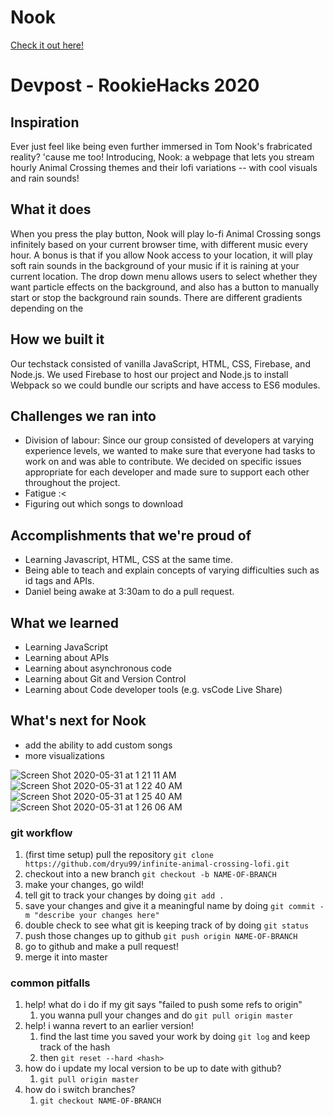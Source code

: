 # Nook

[Check it out here!](https://infinite-ac-lofi.firebaseapp.com/)

# Devpost - RookieHacks 2020
## Inspiration
Ever just feel like being even further immersed in Tom Nook's frabricated reality? 'cause me too! Introducing, Nook: a webpage that lets you stream hourly Animal Crossing themes and their lofi variations -- with cool visuals and rain sounds!

## What it does
When you press the play button, Nook will play lo-fi Animal Crossing songs infinitely based on your current browser time, with different music every hour. A bonus is that if you allow Nook access to your location, it will play soft rain sounds in the background of your music if it is raining at your current location. The drop down menu allows users to select whether they want particle effects on the background, and also has a button to manually start or stop the background rain sounds. There are different gradients depending on the 

## How we built it
Our techstack consisted of vanilla JavaScript, HTML, CSS, Firebase, and Node.js. We used Firebase to host our project and Node.js to install Webpack so we could bundle our scripts and have access to ES6 modules.

## Challenges we ran into
* Division of labour: Since our group consisted of developers at varying experience levels, we wanted to make sure that everyone had tasks to work on and was able to contribute. We decided on specific issues appropriate for each developer and made sure to support each other throughout the project.
* Fatigue :<
* Figuring out which songs to download

## Accomplishments that we're proud of
* Learning Javascript, HTML, CSS at the same time.
* Being able to teach and explain concepts of varying difficulties such as id tags and APIs.
* Daniel being awake at 3:30am to do a pull request. 

## What we learned
* Learning JavaScript
* Learning about APIs
* Learning about asynchronous code
* Learning about Git and Version Control
* Learning about Code developer tools (e.g. vsCode Live Share)

## What's next for Nook
* add the ability to add custom songs
* more visualizations

![Screen Shot 2020-05-31 at 1 21 11 AM](https://user-images.githubusercontent.com/23178940/83348009-ef086b80-a2dd-11ea-8f1f-4eaf111ff693.png)
![Screen Shot 2020-05-31 at 1 22 40 AM](https://user-images.githubusercontent.com/23178940/83348011-f16ac580-a2dd-11ea-8346-092c845502a8.png)
![Screen Shot 2020-05-31 at 1 25 40 AM](https://user-images.githubusercontent.com/23178940/83348013-f2035c00-a2dd-11ea-8e32-92b5d8df984b.png)
![Screen Shot 2020-05-31 at 1 26 06 AM](https://user-images.githubusercontent.com/23178940/83348014-f2035c00-a2dd-11ea-9022-1b479a1378fb.png)

### git workflow
1. (first time setup) pull the repository `git clone https://github.com/dryu99/infinite-animal-crossing-lofi.git`
2. checkout into a new branch `git checkout -b NAME-OF-BRANCH`
3. make your changes, go wild!
4. tell git to track your changes by doing `git add .`
5. save your changes and give it a meaningful name by doing `git commit -m "describe your changes here"`
6. double check to see what git is keeping track of by doing `git status`
7. push those changes up to github `git push origin NAME-OF-BRANCH`
8. go to github and make a pull request!
9. merge it into master

### common pitfalls
1. help! what do i do if my git says "failed to push some refs to origin"
    1. you wanna pull your changes and do `git pull origin master`
2. help! i wanna revert to an earlier version!
   1. find the last time you saved your work by doing `git log` and keep track of the hash
   2. then `git reset --hard <hash>` 
3. how do i update my local version to be up to date with github?
   1. `git pull origin master`
4. how do i switch branches?
   1. `git checkout NAME-OF-BRANCH`

